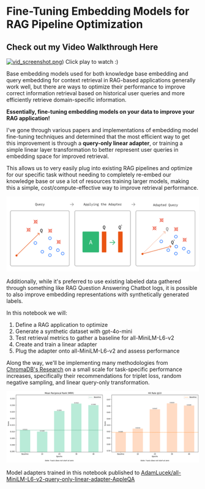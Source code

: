 # Fine-Tuning Embedding Models for RAG Pipeline Optimization

## Check out my Video Walkthrough Here 

[![vid_screenshot.png](vid_screenshot.png)](https://youtu.be/hztWQcoUbt0))
Click play to watch :)

Base embedding models used for both knowledge base embedding and query embedding for context retrieval in RAG-based applications generally work well, but there are ways to optimize their performance to improve correct information retrieval based on historical user queries and more efficiently retrieve domain-specific information.

**Essentially, fine-tuning embedding models on your data to improve your RAG application!**

I've gone through various papers and implementations of embedding model fine-tuning techniques and determined that the most efficient way to get this improvement is through a **query-only linear adapter**, or training a simple linear layer transformation to better represent user queries in embedding space for improved retrieval.

This allows us to very easily plug into existing RAG pipelines and optimize for our specific task without needing to completely re-embed our knowledge base or use a lot of resources training larger models, making this a simple, cost/compute-effective way to improve retrieval performance.

<img src="./media/adapters_explainer.png" width=800>

Additionally, while it's preferred to use existing labeled data gathered through something like RAG Question Answering Chatbot logs, it is possible to also improve embedding representations with synthetically generated labels.

In this notebook we will:
1. Define a RAG application to optimize
2. Generate a synthetic dataset with gpt-4o-mini
3. Test retrieval metrics to gather a baseline for all-MiniLM-L6-v2
4. Create and train a linear adapter
5. Plug the adapter onto all-MiniLM-L6-v2 and assess performance

Along the way, we'll be implementing many methodologies from [ChromaDB's Research](https://research.trychroma.com/embedding-adapters) on a small scale for task-specific performance increases, specifically their recommendations for triplet loss, random negative sampling, and linear query-only transformation.

<img src="./media/validation_chart.png" width=1200>

Model adapters trained in this notebook published to [AdamLucek/all-MiniLM-L6-v2-query-only-linear-adapter-AppleQA](https://huggingface.co/AdamLucek/all-MiniLM-L6-v2-query-only-linear-adapter-AppleQA)

